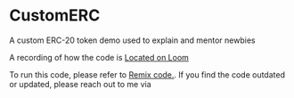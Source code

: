 # CustomERC
A custom ERC-20 token demo used to explain and mentor newbies

A recording of how the code is  <a href="https://www.loom.com/share/c9a5272e35104832be10d46887c85111">Located on Loom</a>

To run this code, please refer to <a href="https://remix.ethereum.org/#optimize=false&runs=200&evmVersion=null&version=soljson-v0.8.17+commit.8df45f5f.js">Remix code.</a>. If you find the code outdated or updated, please reach out to me via 
<a href="https://github.com/bolajahmad"></a>